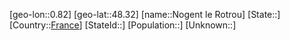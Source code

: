 ﻿---
location: [48.32,0.82]
type: City
tags:
- geo/City


SpocWebEntityId: 32934
isDeleted: false
confidential: public

---
[geo-lon::0.82]
[geo-lat::48.32]
[name::Nogent le Rotrou]
[State::]
[Country::[France](geo/Continent/Europe/France.md)]
[StateId::]
[Population::]
[Unknown::]

